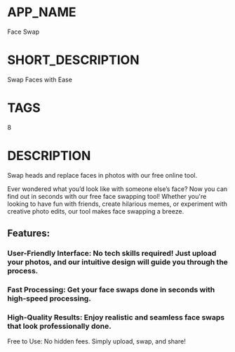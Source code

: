 # APP_NAME
Face Swap
# SHORT_DESCRIPTION
Swap Faces with Ease
# TAGS
8
# DESCRIPTION
Swap heads and replace faces in photos with our free online tool.

Ever wondered what you’d look like with someone else’s face? Now you can find out in seconds with our free face swapping tool! Whether you're looking to have fun with friends, create hilarious memes, or experiment with creative photo edits, our tool makes face swapping a breeze.
## Features:
### User-Friendly Interface: No tech skills required! Just upload your photos, and our intuitive design will guide you through the process.
### Fast Processing: Get your face swaps done in seconds with high-speed processing.
### High-Quality Results: Enjoy realistic and seamless face swaps that look professionally done.
Free to Use: No hidden fees. Simply upload, swap, and share!